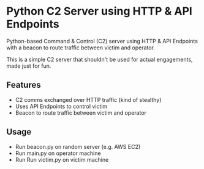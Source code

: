 # Python C2 Server using HTTP & API Endpoints 
Python-based Command & Control (C2) server using HTTP & API Endpoints with a beacon to route traffic between victim and operator. 

This is a simple C2 server that shouldn't be used for actual engagements, made just for fun.





## Features

- C2 comms exchanged over HTTP traffic (kind of stealthy)
- Uses API Endpoints to control victim
- Beacon to route traffic between victim and operator


## Usage
- Run beacon.py on random server (e.g. AWS EC2)
- Run main.py on operator machine
- Run Run victim.py on victim machine
